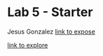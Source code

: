 # Lab 5 - Starter
Jesus Gonzalez
[link to expose](https://jag039.github.io/Lab5_Starter/expose.html)

[link to explore](https://jag039.github.io/Lab5_Starter/explore.html)
